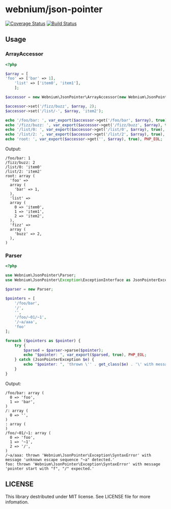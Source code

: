 webnium/json-pointer
====================
[![Coverage Status](https://coveralls.io/repos/webnium/php-json-pointer/badge.png?branch=master)](https://coveralls.io/r/webnium/php-json-pointer?branch=master) [![Build Status](https://travis-ci.org/webnium/php-json-pointer.png?branch=master)](https://travis-ci.org/webnium/php-json-pointer)


Usage
------

### ArrayAccessor
```php
<?php

$array = [
'foo' => ['bar' => 1],
    'list' => ['item0', 'item1'],
    ];

$accessor = new Webnium\JsonPointer\ArrayAccessor(new Webnium\JsonPointer\Parser);

$accessor->set('/fizz/buzz', $array, 2);
$accessor->set('/list/-', $array, 'item2');

echo '/foo/bar: ', var_export($accessor->get('/foo/bar', $array), true), PHP_EOL;
echo '/fizz/buzz: ', var_export($accessor->get('/fizz/buzz', $array), true), PHP_EOL;
echo '/list/0: ', var_export($accessor->get('/list/0', $array), true), PHP_EOL;
echo '/list/2: ', var_export($accessor->get('/list/2', $array), true), PHP_EOL;
echo 'root: ', var_export($accessor->get('', $array), true), PHP_EOL;
```

Output:
```
/foo/bar: 1
/fizz/buzz: 2
/list/0: 'item0'
/list/2: 'item2'
root: array (
  'foo' => 
  array (
    'bar' => 1,
  ),
  'list' => 
  array (
    0 => 'item0',
    1 => 'item1',
    2 => 'item2',
  ),
  'fizz' => 
  array (
    'buzz' => 2,
  ),
)
```

### Parser

```php
<?php

use Webnium\JsonPointer\Parser;
use Webnium\JsonPointer\Exception\ExceptionInterface as JsonPointerException;

$parser = new Parser;

$pointers = [
    '/foo/bar',
    '/',
    '',
    '/foo/~01/~1',
    '/~a/aaa',
    'foo'
];

foreach ($pointers as $pointer) {
    try {
        $parsed = $parser->parse($pointer);
        echo "$pointer: ", var_export($parsed, true), PHP_EOL;
    } catch (JsonPointerException $e) {
        echo "$pointer: ", 'thrown \'' . get_class($e) . '\' with message \'' . $e->getMessage() . '\'', PHP_EOL;
    }
}
```

Output:
```
/foo/bar: array (
  0 => 'foo',
  1 => 'bar',
)
/: array (
  0 => '',
)
: array (
)
/foo/~01/~1: array (
  0 => 'foo',
  1 => '~1',
  2 => '/',
)
/~a/aaa: thrown 'Webnium\JsonPointer\Exception\SyntaxError' with message 'unknown escape sequence "~a" detected.'
foo: thrown 'Webnium\JsonPointer\Exception\SyntaxError' with message 'pointer start with "f", "/" expected.'
```

LICENSE
-------
This library destributed under MIT license.
See LICENSE file for more infomation.
